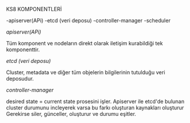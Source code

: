 KS8 KOMPONENTLERİ

-apiserver(APi)
-etcd (veri deposu)
-controller-manager
-scheduler

*apiserver(APi)*

Tüm komponent ve nodeların direkt olarak iletişim kurabildiği tek komponenttir.

*etcd (veri deposu)*

Cluster, metadata ve diğer tüm objelerin bilgilerinin tutulduğu veri deposudur.

*controller-manager*

desired state = current state prosesini işler. Apiserver ile etcd'de bulunan cluster durumunu incleyerek varsa bu farkı oluşturan kaynakları oluşturur Gerekirse siler, günceller, oluşturur ve durumu eşitler.

